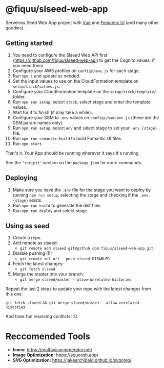 # @fiquu/slseed-web-app

Serveless Seed Web App project with [Vue](https://vuejs.org/) and [Fomantic UI](https://fomantic-ui.com/) (and many other goodies).

## Getting started

1. You need to configure the Slseed Web API first (https://github.com/fiquu/slseed-web-api) to get the Cognito values, if you need them.
1. Configure your AWS profiles on `configs/aws.js` for each stage.
1. Run `npm i` and update as needed.
1. Set the input values to use on the CloudFormation template on `setup/stack/values.js`.
1. Configure your CloudFormation template on the `setup/stack/template/` folder.
1. Run `npm run setup`, select `stack`, select stage and enter the template values.
1. Wait for it to finish (it may take a while)...
1. Configure your SSM to `.env` values on `configs/ssm.env.js` (these are the SSM param names only).
1. Run `npm run setup`, select `env` and select stage to set your `.env.{stage}` file.
1. Run `npm run semantic:build` to build Fomantic UI files.
1. Run `npm start`.

That's it. Your App should be running wherever it says it's running.

See the `"scripts"` section on the `package.json` for more commands.

## Deploying

1. Make sure you have the `.env` file for the stage you want to deploy by running `npm run setup`, selecting the stage and checking if the `.env.{stage}` exists.
1. Run `npm run build` to generate the dist files.
1. Run `npm run deploy` and select stage.

## Using as seed

1. Create a repo.
1. Add remote as slseed:
    - `git remote add slseed git@github.com:fiquu/slseed-web-app.git`
1. Disable pushing (!):
    - `git remote set-url --push slseed DISABLED`
1. Fetch the latest changes:
    - `git fetch slseed`
1. Merge the master into your branch:
    - `git merge slseed/master --allow-unrelated-histories`

Repeat the last 2 steps to update your repo with the latest changes from this one:

`git fetch slseed && git merge slseed/master --allow-unrelated-histories`

And have fun resolving conflicts! :D

# Reccomended Tools

- **Icons:** https://realfavicongenerator.net/
- **Image Optimization:** https://squoosh.app/
- **SVG Optimization:** https://jakearchibald.github.io/svgomg/
